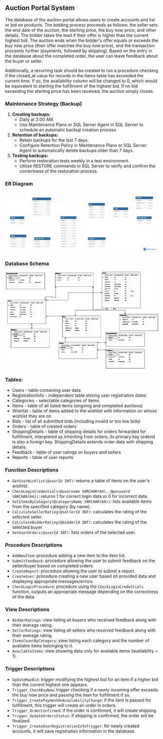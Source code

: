 ## Auction Portal System

The database of the auction portal allows users to create accounts and list or bid on products. The bidding process proceeds as follows: the seller sets the end date of the auction, the starting price, the buy now price, and other details. The bidder takes the lead if their offer is higher than the current highest bid. The auction ends when the bidder's offer equals or exceeds the buy now price (their offer matches the buy now price), and the transaction proceeds further (payments, followed by shipping). Based on the entry in the database about the completed order, the user can leave feedback about the buyer or seller.

Additionally, a recurring task should be created to run a procedure checking if the closed_at value for records in the Items table has exceeded the current time. If so, the availability column will be changed to 0, which would be equivalent to starting the fulfillment of the highest bid. If no bid exceeding the starting price has been received, the auction simply closes.

### Maintenance Strategy (Backup)

1. **Creating backups:**
   - Daily at 3:00 AM.
   - Use Maintenance Plans or SQL Server Agent in SQL Server to schedule an automatic backup creation process.
2. **Retention of backups:**
   - Retain backups for the last 7 days.
   - Configure Retention Policy in Maintenance Plans or SQL Server Agent to automatically delete backups older than 7 days.
3. **Testing backups:**
   - Perform restoration tests weekly in a test environment.
   - Utilize RESTORE commands in SQL Server to verify and confirm the correctness of the restoration process.

### ER Diagram

![alt text](https://github.com/iamk-cper/SQL-AuctionHouse/blob/main/er.jpg?raw=true)

### Database Schema

![alt text](https://github.com/iamk-cper/SQL-AuctionHouse/blob/main/schema.jpg?raw=true)

### Tables:
- Users - table containing user data
- RegistrationInfo - independent table storing user registration dates
- Categories - selectable categories of items
- Items - table of all listed items (ongoing and completed auctions)
- Wishlist - table of items added to the wishlist with information on whose wishlist they are on
- Bids - list of all submitted bids (including invalid or too low bids)
- Orders - table of created orders
- ShippingDetails - table of shipping details for orders forwarded for fulfillment, interpreted as inheriting from orders, its primary key orderid is also a foreign key. ShippingDetails extends order data with shipping details.
- Feedback - table of user ratings on buyers and sellers
- Reports - table of user reports

### Function Descriptions

- `GetUserWishlist(@userId INT)`: returns a table of items on the user's wishlist.
- `CheckLoginCredentials(@username VARCHAR(64), @password VARCHAR(64))`: returns 1 for correct login data or 0 for incorrect data.
- `GetItemsByCategory(@categoryName VARCHAR(64))`: lists available items from the specified category (by name).
- `CalculateSellerRating(@sellerId INT)`: calculates the rating of the selected seller.
- `CalculateBidderRating(@bidderId INT)`: calculates the rating of the selected buyer.
- `GetUserOrders(@userId INT)`: lists orders of the selected user.

### Procedure Descriptions

- `AddNewItem`: procedure adding a new item to the item list.
- `SubmitFeedback`: procedure allowing the user to submit feedback on the seller/buyer based on completed orders.
- `CreateReport`: procedure allowing the user to submit a report.
- `CreateUser`: procedure creating a new user based on provided data and displaying appropriate messages/errors.
- `CheckLoginProcedure`: procedure using the `CheckLoginCredentials` function, outputs an appropriate message depending on the correctness of the data.

### View Descriptions

- `BidderRatings`: view listing all buyers who received feedback along with their average rating.
- `SellerRatings`: view listing all sellers who received feedback along with their average rating.
- `ItemsCountByCategory`: view listing each category and the number of available items belonging to it.
- `AvailableItems`: view showing data only for available items (availability = 1).

### Trigger Descriptions

- `UpdateMaxBid`: trigger modifying the highest bid for an item if a higher bid than the current highest one appears.
- `Trigger_CheckBuyNow`: trigger checking if a newly incoming offer exceeds the buy now price and passing the item for fulfillment if so.
- `Trigger_CreatePaymentOnAvailabilityChange`: if the item is passed for fulfillment, this trigger will create an order in orders.
- `Trigger_OrderConfirmed`: if the order is confirmed, it will create shipping.
- `Trigger_UpdateOrdersStatus`: if shipping is confirmed, the order will be finalized.
- `Trigger_CreateUserRegistrationInfoTrigger`: for newly created accounts, it will save registration information in the database.
